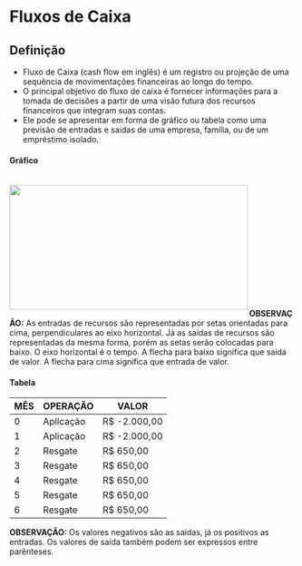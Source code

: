 # Fluxos de Caixa

## Definição
- Fluxo de Caixa (cash flow em inglês) é um registro ou projeção de uma sequência de movimentações financeiras ao longo do tempo. 
- O principal objetivo do fluxo de caixa é fornecer informações para a tomada de decisões a partir de uma visão futura dos recursos financeiros que integram suas contas.
- Ele pode se apresentar em forma de gráfico ou tabela como uma previsão de entradas e saídas de uma empresa, família, ou de um empréstimo isolado. 

#### Gráfico

<br>
<div style="display:inline_block">
    <img align="left" height="220" width="420" src="../../img/grafico-fluxo.png">
</div><br><br><br><br><br><br><br><br><br><br><br><br>

**OBSERVAÇÃO:** As entradas de recursos são representadas por setas orientadas para cima, perpendiculares ao eixo horizontal. Já as saídas de recursos são representadas da mesma forma, porém as setas serão colocadas para baixo. O eixo horizontal é o tempo. A flecha para baixo significa que saída de valor. A flecha para cima significa que entrada de valor.

#### Tabela

| MÊS | OPERAÇÃO  | VALOR        |
| --- | --------- | ------------ |
| 0   | Aplicação | R$ -2.000,00 |
| 1   | Aplicação | R$ -2.000,00 |
| 2   | Resgate   | R$ 650,00    |
| 3   | Resgate   | R$ 650,00    |
| 4   | Resgate   | R$ 650,00    |
| 5   | Resgate   | R$ 650,00    |
| 6   | Resgate   | R$ 650,00    |

**OBSERVAÇÃO:** Os valores negativos são as saídas, já os positivos as entradas. Os valores de saída também podem ser expressos entre parênteses.